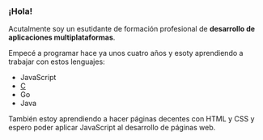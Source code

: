 ### ¡Hola!

Acutalmente soy un esutidante de formación profesional de **desarrollo de aplicaciones multiplataformas**.

Empecé a programar hace ya unos cuatro años y esoty aprendiendo a trabajar con estos lenguajes:
- JavaScript
- [C](https://github.com/joseanpdp/programas-c)
- Go
- Java

También estoy aprendiendo a hacer páginas decentes con HTML y CSS y espero poder aplicar JavaScript al desarrollo de páginas web.
